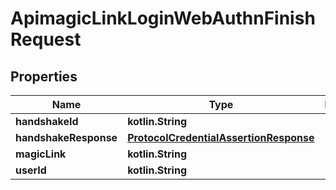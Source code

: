 
# ApimagicLinkLoginWebAuthnFinishRequest

## Properties
Name | Type | Description | Notes
------------ | ------------- | ------------- | -------------
**handshakeId** | **kotlin.String** |  |  [optional]
**handshakeResponse** | [**ProtocolCredentialAssertionResponse**](ProtocolCredentialAssertionResponse.md) |  |  [optional]
**magicLink** | **kotlin.String** |  |  [optional]
**userId** | **kotlin.String** |  |  [optional]



